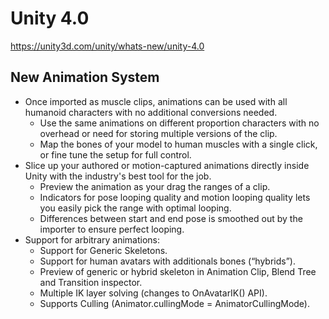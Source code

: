 # Unity 4.0

https://unity3d.com/unity/whats-new/unity-4.0

## New Animation System



*   Once imported as muscle clips, animations can be used with all humanoid characters with no additional conversions needed.
    *   Use the same animations on different proportion characters with no overhead or need for storing multiple versions of the clip.
    *   Map the bones of your model to human muscles with a single click, or fine tune the setup for full control.
*   Slice up your authored or motion-captured animations directly inside Unity with the industry's best tool for the job.
    *   Preview the animation as your drag the ranges of a clip.
    *   Indicators for pose looping quality and motion looping quality lets you easily pick the range with optimal looping.
    *   Differences between start and end pose is smoothed out by the importer to ensure perfect looping.
*   Support for arbitrary animations:
    *   Support for Generic Skeletons.
    *   Support for human avatars with additionals bones (“hybrids”).
    *   Preview of generic or hybrid skeleton in Animation Clip, Blend Tree and Transition inspector.
    *   Multiple IK layer solving (changes to OnAvatarIK() API).
    *   Supports Culling (Animator.cullingMode = AnimatorCullingMode).